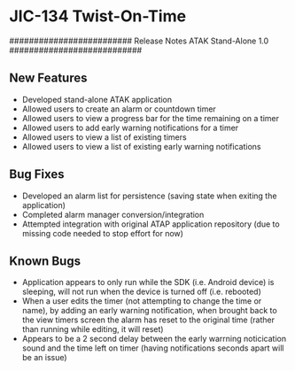 # JIC-134 Twist-On-Time

######################### Release Notes ATAK Stand-Alone 1.0 ###########################

## New Features
- Developed stand-alone ATAK application
- Allowed users to create an alarm or countdown timer
- Allowed users to view a progress bar for the time remaining on a timer
- Allowed users to add early warning notifications for a timer
- Allowed users to view a list of existing timers 
- Allowed users to view a list of existing early warning notifications 

## Bug Fixes
- Developed an alarm list for persistence (saving state when exiting the application)
- Completed alarm manager conversion/integration 
- Attempted integration with original ATAP application repository (due to missing code needed to stop effort for now) 

## Known Bugs
- Application appears to only run while the SDK (i.e. Android device) is sleeping, will not run when the device is turned off (i.e. rebooted)
- When a user edits the timer (not attempting to change the time or name), by adding an early warning notification, 
  when brought back to the view timers screen the alarm has reset to the original time (rather than running while editing, it will reset)
- Appears to be a 2 second delay between the early warrning noticication sound and the time left on timer (having notifications seconds apart will be an issue)
